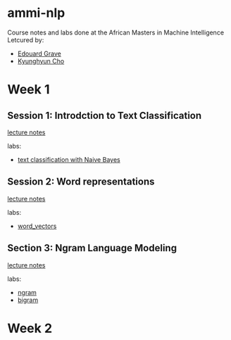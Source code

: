 # ammi-nlp
Course notes and labs done at the African Masters in Machine Intelligence Letcured by:
- [Edouard Grave](https://scholar.google.com/citations?user=7UV4ET4AAAAJ&hl=en)
- [Kyunghyun Cho](http://www.kyunghyuncho.me/)

# Week 1

## Session 1: Introdction to Text Classification
[lecture notes](https://github.com/CateGitau/ammi-nlp/blob/master/week_01/lecture1.pdf)

labs:
- [text classification with Naive Bayes](https://github.com/CateGitau/ammi-nlp/blob/master/week_01/session1/Catherine_Gitau_lab1.ipynb)


## Session 2: Word representations
[lecture notes](https://github.com/CateGitau/ammi-nlp/blob/master/week_01/lecture2.pdf)

labs:
- [word_vectors](https://github.com/CateGitau/ammi-nlp/blob/master/week_01/session2/Catherine_Gitau_lab2.py)

## Section 3: Ngram Language Modeling
[lecture notes]()

labs:
- [ngram](http://localhost:8888/notebooks/ammi-nlp/week_01/session3/ngram.ipynb)
- [bigram](http://localhost:8888/notebooks/ammi-nlp/week_01/session3/bigram.ipynb)


# Week 2

